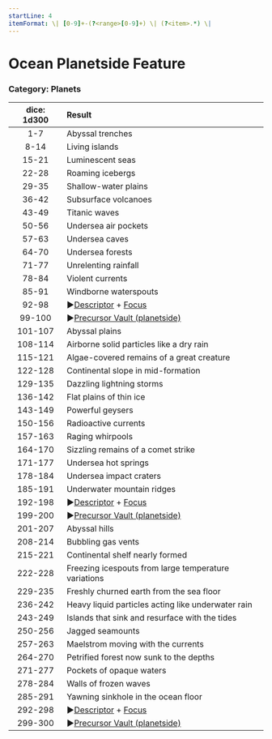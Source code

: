 ```yaml
---
startLine: 4
itemFormat: \| [0-9]+-(?<range>[0-9]+) \| (?<item>.*) \|
---
```

# Ocean Planetside Feature
### Category: Planets

| dice: 1d300 | Result |
|:----:|:-------|
| 1-7 | Abyssal trenches |
| 8-14 | Living islands |
| 15-21 | Luminescent seas |
| 22-28 | Roaming icebergs |
| 29-35 | Shallow-water plains |
| 36-42 | Subsurface volcanoes |
| 43-49 | Titanic waves |
| 50-56 | Undersea air pockets |
| 57-63 | Undersea caves |
| 64-70 | Undersea forests |
| 71-77 | Unrelenting rainfall |
| 78-84 | Violent currents |
| 85-91 | Windborne waterspouts |
| 92-98 | ▶[Descriptor](Core_Descriptor.md) + [Focus](Core_Focus.md) |
| 99-100 | ▶[Precursor Vault (planetside)](Vaults_Outer_First_Look.md) |
| 101-107 | Abyssal plains |
| 108-114 | Airborne solid particles like a dry rain |
| 115-121 | Algae-covered remains of a great creature |
| 122-128 | Continental slope in mid-formation |
| 129-135 | Dazzling lightning storms |
| 136-142 | Flat plains of thin ice |
| 143-149 | Powerful geysers |
| 150-156 | Radioactive currents |
| 157-163 | Raging whirpools |
| 164-170 | Sizzling remains of a comet strike |
| 171-177 | Undersea hot springs |
| 178-184 | Undersea impact craters |
| 185-191 | Underwater mountain ridges |
| 192-198 | ▶[Descriptor](Core_Descriptor.md) + [Focus](Core_Focus.md) |
| 199-200 | ▶[Precursor Vault (planetside)](Vaults_Outer_First_Look.md) |
| 201-207 | Abyssal hills |
| 208-214 | Bubbling gas vents |
| 215-221 | Continental shelf nearly formed |
| 222-228 | Freezing icespouts from large temperature variations |
| 229-235 | Freshly churned earth from the sea floor |
| 236-242 | Heavy liquid particles acting like underwater rain |
| 243-249 | Islands that sink and resurface with the tides |
| 250-256 | Jagged seamounts |
| 257-263 | Maelstrom moving with the currents |
| 264-270 | Petrified forest now sunk to the depths |
| 271-277 | Pockets of opaque waters |
| 278-284 | Walls of frozen waves |
| 285-291 | Yawning sinkhole in the ocean floor |
| 292-298 | ▶[Descriptor](Core_Descriptor.md) + [Focus](Core_Focus.md) |
| 299-300 | ▶[Precursor Vault (planetside)](Vaults_Outer_First_Look.md) |